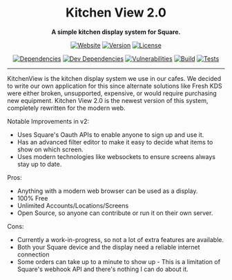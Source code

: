 <div align="center">

Kitchen View 2.0
==========

**A simple kitchen display system for Square.**

[![Website][website-badge]][website-link]
[![Version][version-badge]][version-link]
[![License][license-badge]][license-link]

[![Dependencies][dependencies-badge]][dependencies-link]
[![Dev Dependencies][dev-dependencies-badge]][dev-dependencies-link]
[![Vulnerabilities][vulnerabilities-badge]][vulnerabilities-link]
[![Build][build-badge]][build-link]
[![Tests][tests-badge]][tests-link]

----------

</div>

KitchenView is the kitchen display system we use in our cafes. We decided to write our own application for this since alternate solutions like Fresh KDS were either broken, unsupported, expensive, or would require purchasing new equipment. Kitchen View 2.0 is the newest version of this system, completely rewritten for the modern web.

Notable Improvements in v2:
- Uses Square's Oauth APIs to enable anyone to sign up and use it.
- Has an advanced filter editor to make it easy to decide what items to show on which screen.
- Uses modern technologies like websockets to ensure screens always stay up to date.

Pros:
- Anything with a modern web browser can be used as a display.
- 100% Free
- Unlimited Accounts/Locations/Screens
- Open Source, so anyone can contribute or run it on their own server.

Cons:
- Currently a work-in-progress, so not a lot of extra features are available.
- Both your Square device and the display need a reliable internet connection
- Some orders can take up to a minute to show up - This is a limitation of Square's webhook API and there's nothing I can do about it.

<!-- Link References -->

[website-badge]: https://img.shields.io/website-up-down-green-red/https/kitchenview2.newpointe.org.svg
[website-link]: https://kitchenview2.newpointe.org

[version-badge]: https://img.shields.io/github/package-json/v/NewPointe/KitchenView.svg?label=version
[version-link]: https://github.com/Tschrock/PonyGames

[license-badge]: https://img.shields.io/badge/license-MPL--2.0-blue.svg
[license-link]: https://github.com/NewPointe/KitchenView/blob/master/LICENSE.md

[dependencies-badge]: https://david-dm.org/NewPointe/KitchenView/status.svg
[dependencies-link]: https://david-dm.org/NewPointe/KitchenView

[dev-dependencies-badge]: https://david-dm.org/NewPointe/KitchenView/dev-status.svg
[dev-dependencies-link]: https://david-dm.org/NewPointe/KitchenView?type=dev

[vulnerabilities-badge]: https://snyk.io/test/github/NewPointe/KitchenView/badge.svg
[vulnerabilities-link]: https://snyk.io/test/github/NewPointe/KitchenView

[build-badge]: https://img.shields.io/appveyor/ci/NewPointe/KitchenView.svg
[build-link]: https://ci.appveyor.com/project/NewPointe/KitchenView

[tests-badge]: https://img.shields.io/appveyor/tests/NewPointe/KitchenView.svg
[tests-link]: https://ci.appveyor.com/project/NewPointe/KitchenView

